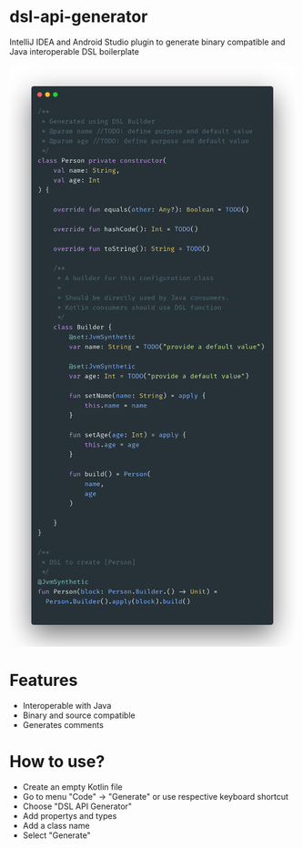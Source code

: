 # dsl-api-generator
IntelliJ IDEA and Android Studio plugin to generate binary compatible and Java interoperable DSL boilerplate

![image](https://raw.githubusercontent.com/Hariofspades/dsl-api-generator/1.0.2/art.png)

# Features
* Interoperable with Java
* Binary and source compatible
* Generates comments

# How to use?
* Create an empty Kotlin file
* Go to menu "Code" -> "Generate" or use respective keyboard shortcut
* Choose "DSL API Generator"
* Add propertys and types
* Add a class name
* Select "Generate"
